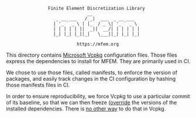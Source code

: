                     Finite Element Discretization Library
                                   __
                       _ __ ___   / _|  ___  _ __ ___
                      | '_ ` _ \ | |_  / _ \| '_ ` _ \
                      | | | | | ||  _||  __/| | | | | |
                      |_| |_| |_||_|   \___||_| |_| |_|

                               https://mfem.org

This directory contains [Microsoft Vcpkg](https://vcpkg.io) configuration
files. Those files express the dependencies to install for MFEM. They are
primarily used in CI.

We chose to use those files, called manifests, to enforce the version of
packages, and easily track changes in the CI configuration by hashing those
manifests files in CI.

In order to ensure reproducibility, we force Vcpkg to use a particular commit
of its baseline, so that we can then freeze
([override](https://vcpkg.io/en/docs/users/versioning.html#overrides) the
versions of the installed dependencies. There is [no other
way](https://github.com/microsoft/vcpkg/discussions/25622) to do that in
Vcpkg.
